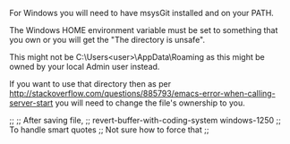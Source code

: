 For Windows you will need to have msysGit installed and on your PATH.

The Windows HOME environment variable must be set to something that you own or
you will get the "The directory <XXX> is unsafe".

This might not be C:\Users\<user>\AppData\Roaming as this might be owned by your local Admin user instead.

If you want to use that directory then as per
http://stackoverflow.com/questions/885793/emacs-error-when-calling-server-start
you will need to change the file's ownership to you.

;;
;; After saving file,
;; revert-buffer-with-coding-system windows-1250
;; To handle smart quotes
;; Not sure how to force that
;;
